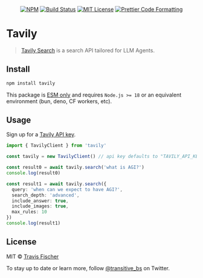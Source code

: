 <p align="center">
  <a href="https://www.npmjs.com/package/tavily"><img alt="NPM" src="https://img.shields.io/npm/v/tavily.svg" /></a>
  <a href="https://github.com/transitive-bullshit/tavily/actions/workflows/main.yml"><img alt="Build Status" src="https://github.com/transitive-bullshit/tavily/actions/workflows/main.yml/badge.svg" /></a>
  <a href="https://github.com/transitive-bullshit/tavily/blob/main/license"><img alt="MIT License" src="https://img.shields.io/badge/license-MIT-blue" /></a>
  <a href="https://prettier.io"><img alt="Prettier Code Formatting" src="https://img.shields.io/badge/code_style-prettier-brightgreen.svg" /></a>
</p>

# Tavily <!-- omit from toc -->

> [Tavily Search](https://tavily.com) is a search API tailored for LLM Agents.

## Install

```sh
npm install tavily
```

This package is [ESM only](https://gist.github.com/sindresorhus/a39789f98801d908bbc7ff3ecc99d99c) and requires `Node.js >= 18` or an equivalent environment (bun, deno, CF workers, etc).

## Usage

Sign up for a [Tavily API key](https://docs.tavily.com).

```ts
import { TavilyClient } from 'tavily'

const tavily = new TavilyClient() // api key defaults to "TAVILY_API_KEY" env var

const result0 = await tavily.search('what is AGI?')
console.log(result0)

const result1 = await tavily.search({
  query: 'when can we expect to have AGI?',
  search_depth: 'advanced',
  include_answer: true,
  include_images: true,
  max_rules: 10
})
console.log(result1)
```

## License

MIT © [Travis Fischer](https://twitter.com/transitive_bs)

To stay up to date or learn more, follow [@transitive_bs](https://twitter.com/transitive_bs) on Twitter.
